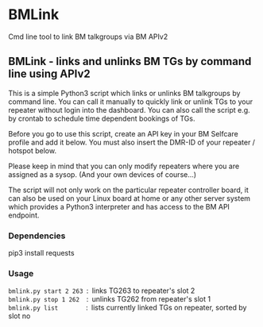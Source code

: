 # BMLink
Cmd line tool to link BM talkgroups via BM APIv2


## BMLink - links and unlinks BM TGs by command line using APIv2

This is a simple Python3 script which links or unlinks BM talkgroups by command line.
You can call it manually to quickly link or unlink TGs to your repeater without login into the dashboard.
You can also call the script e.g. by crontab to schedule time dependent bookings of TGs.

Before you go to use this script, create an API key in your BM Selfcare profile and add it below.
You must also insert the DMR-ID of your repeater / hotspot below.

Please keep in mind that you can only modify repeaters where you are assigned as a sysop.
(And your own devices of course...)

The script will not only work on the particular repeater controller board, it can also be used on your Linux board at home or any other server system which provides a Python3 interpreter and has access to the BM API endpoint.


### Dependencies
pip3 install requests

### Usage

`bmlink.py start 2 263`&ensp;:&ensp;links TG263 to repeater's slot 2  
`bmlink.py stop 1 262`&emsp;:&ensp;unlinks TG262 from repeater's slot 1  
`bmlink.py list`&emsp;&emsp;&emsp;&emsp;:&ensp;lists currently linked TGs on repeater, sorted by slot no